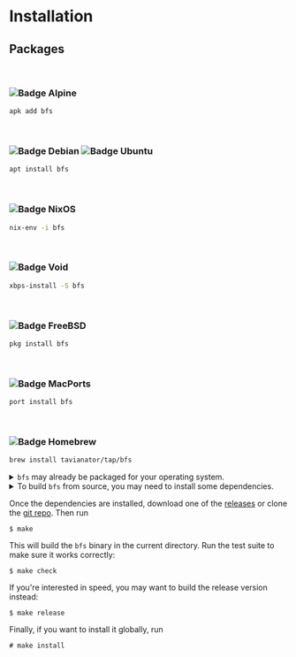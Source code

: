 
# Installation

## Packages

<br>

### ![Badge Alpine]

```sh
apk add bfs
```

<br>

### ![Badge Debian] ![Badge Ubuntu]

```sh
apt install bfs
```

<br>

### ![Badge NixOS]

```sh
nix-env -i bfs
```

<br>

### ![Badge Void]

```sh
xbps-install -S bfs
```

<br>

### ![Badge FreeBSD]

```sh
pkg install bfs
```

<br>

### ![Badge MacPorts]

```sh
port install bfs
```

<br>

### ![Badge Homebrew]

```sh
brew install tavianator/tap/bfs
```



<details>
<summary><code>bfs</code> may already be packaged for your operating system.</summary>

<pre>

</pre>
</details>

<details>
<summary>To build <code>bfs</code> from source, you may need to install some dependencies.</summary>

The only absolute requirements for building `bfs` are a C compiler, [GNU make](https://www.gnu.org/software/make/), and [Bash](https://www.gnu.org/software/bash/).
These are installed by default on many systems, and easy to install on most others.
Refer to your operating system's documentation on building software.

`bfs` also depends on some system libraries for some of its features.
These dependencies are optional, and can be turned off at build time if necessary by setting the appropriate variable to the empty string (e.g. `make WITH_ONIGURUMA=`).

| Dependency                                            | Platforms  | `make` flag      |
|-------------------------------------------------------|------------|------------------|
| [acl](https://savannah.nongnu.org/projects/acl)       | Linux only | `WITH_ACL`       |
| [attr](https://savannah.nongnu.org/projects/attr)     | Linux only | `WITH_ATTR`      |
| [libcap](https://sites.google.com/site/fullycapable/) | Linux only | `WITH_LIBCAP`    |
| [Oniguruma](https://github.com/kkos/oniguruma)        | All        | `WITH_ONIGURUMA` |

Here's how to install them on some common platforms:

<pre>
<strong>Alpine Linux</strong>
# apk add acl{,-dev} attr{,-dev} libcap{,-dev} oniguruma-dev

<strong>Arch Linux</strong>
# pacman -S acl attr libcap oniguruma

<strong>Debian/Ubuntu</strong>
# apt install acl libacl1-dev attr libattr1-dev libcap2-bin libcap-dev libonig-dev

<strong>Fedora</strong>
# dnf install libacl-devel libattr-devel libcap-devel oniguruma-devel

<strong>NixOS</strong>
# nix-env -i acl attr libcap oniguruma

<strong>Void Linux</strong>
# xbps-install -S acl-{devel,progs} attr-{devel,progs} libcap-{devel,progs} oniguruma-devel

<strong>FreeBSD</strong>
# pkg install oniguruma

<strong>MacPorts</strong>
# port install oniguruma6

<strong>Homebrew</strong>
$ brew install oniguruma
</pre>
</details>

Once the dependencies are installed, download one of the [releases](https://github.com/tavianator/bfs/releases) or clone the [git repo](https://github.com/tavianator/bfs).
Then run

    $ make

This will build the `bfs` binary in the current directory.
Run the test suite to make sure it works correctly:

    $ make check

If you're interested in speed, you may want to build the release version instead:

    $ make release

Finally, if you want to install it globally, run

    # make install



<!----------------------------------------------------------------------------->

[Badge Alpine]: https://img.shields.io/badge/Alpine_Linux-0D597F?style=for-the-badge&logo=alpine-linux&logoColor=white
[Badge Ubuntu]: https://img.shields.io/badge/Ubuntu-E95420?style=for-the-badge&logo=ubuntu&logoColor=white
[Badge Debian]: https://img.shields.io/badge/Debian-A81D33?style=for-the-badge&logo=debian&logoColor=white
[Badge Homebrew]: https://img.shields.io/badge/Homebrew-FBB040?style=for-the-badge&logo=homebrew&logoColor=white
[Badge NixOS]: https://img.shields.io/badge/NixOS-5277C3?style=for-the-badge&logo=nixos&logoColor=white
[Badge FreeBSD]: https://img.shields.io/badge/FreeBSD-AB2B28?style=for-the-badge&logo=freebsd&logoColor=white
[Badge MacPorts]: https://img.shields.io/badge/MacPorts-gray?style=for-the-badge&logo=apple&logoColor=white
[Badge Void]: https://img.shields.io/badge/VoidLinux-478061?style=for-the-badge&logo=linux&logoColor=white
